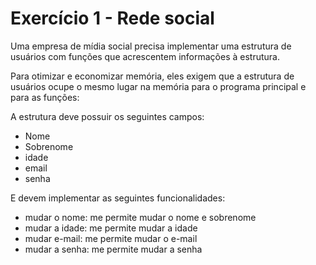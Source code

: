 # Exercício 1 - Rede social

Uma empresa de mídia social precisa implementar uma estrutura de usuários com
funções que acrescentem informações à estrutura.

Para otimizar e economizar memória, eles exigem que a estrutura de usuários
ocupe o mesmo lugar na memória para o programa principal e para as funções:

A estrutura deve possuir os seguintes campos:
- Nome
- Sobrenome
- idade
- email
- senha

E devem implementar as seguintes funcionalidades:
- mudar o nome: me permite mudar o nome e sobrenome
- mudar a idade: me permite mudar a idade
- mudar e-mail: me permite mudar o e-mail
- mudar a senha: me permite mudar a senha